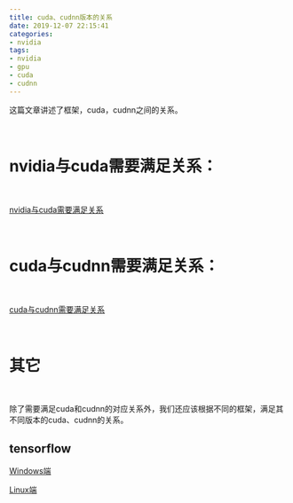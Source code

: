 ```yaml
---
title: cuda、cudnn版本的关系
date: 2019-12-07 22:15:41
categories:
- nvidia
tags:
- nvidia
- gpu
- cuda
- cudnn
---
```

这篇文章讲述了框架，cuda，cudnn之间的关系。

<!-- more -->

<br/>

# nvidia与cuda需要满足关系：

<br/>

[nvidia与cuda需要满足关系](https://docs.nvidia.com/cuda/cuda-toolkit-release-notes/index.html)

<br/>

# cuda与cudnn需要满足关系：

<br/>

[cuda与cudnn需要满足关系](https://developer.nvidia.com/rdp/cudnn-archive)

<br/>

# 其它

<br/>

除了需要满足cuda和cudnn的对应关系外，我们还应该根据不同的框架，满足其不同版本的cuda、cudnn的关系。

## tensorflow

[Windows端](https://tensorflow.google.cn/install/source_windows)

[Linux端](https://tensorflow.google.cn/install/source)